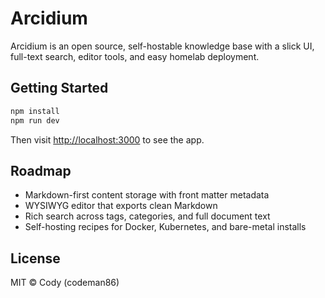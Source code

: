 # Arcidium

Arcidium is an open source, self-hostable knowledge base with a slick UI, full-text search, editor tools, and easy homelab deployment.

## Getting Started

```bash
npm install
npm run dev
```

Then visit [http://localhost:3000](http://localhost:3000) to see the app.

## Roadmap

- Markdown-first content storage with front matter metadata
- WYSIWYG editor that exports clean Markdown
- Rich search across tags, categories, and full document text
- Self-hosting recipes for Docker, Kubernetes, and bare-metal installs

## License

MIT © Cody (codeman86)
